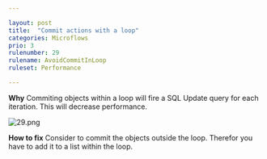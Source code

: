 ```yaml
---

layout: post
title:  "Commit actions with a loop"
categories: Microflows
prio: 3
rulenumber: 29
rulename: AvoidCommitInLoop
ruleset: Performance

---
```


**Why**
Commiting objects within a loop will fire a SQL Update query for each iteration.  This will decrease performance.

![29.png](https://github.com/Omnext/omnext.github.io/blob/master/assets/29.png)

**How to fix**
Consider to commit the objects outside the loop. Therefor you have to add it to a list within the loop.
